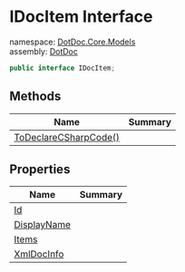 ﻿# IDocItem Interface

namespace: [DotDoc\.Core\.Models](../DotDoc.Core.Models.md)<br />
assembly: [DotDoc](../../DotDoc.md)



```csharp
public interface IDocItem;
```

## Methods

| Name | Summary |
|------|---------|
| [ToDeclareCSharpCode\(\)](./IDocItem/ToDeclareCSharpCode.md) |  |

## Properties

| Name | Summary |
|------|---------|
| [Id](./IDocItem/Id.md) |  |
| [DisplayName](./IDocItem/DisplayName.md) |  |
| [Items](./IDocItem/Items.md) |  |
| [XmlDocInfo](./IDocItem/XmlDocInfo.md) |  |


